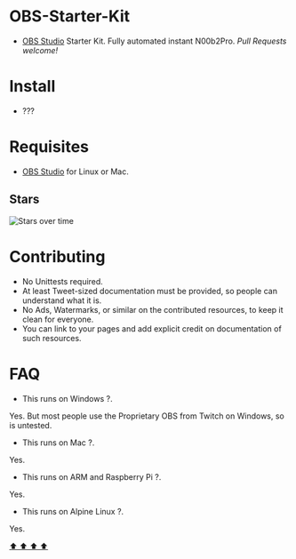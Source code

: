 # OBS-Starter-Kit

- [OBS Studio](https://obsproject.com/download) Starter Kit. Fully automated instant N00b2Pro. *Pull Requests welcome!*


# Install

- ???


# Requisites

- [OBS Studio](https://obsproject.com/download) for Linux or Mac.


## Stars

![Stars over time](https://starchart.cc/juancarlospaco/obs-starter-kit.svg "Star OBS-Starter-Kit on GitHub!")


# Contributing

- No Unittests required.
- At least Tweet-sized documentation must be provided, so people can understand what it is.
- No Ads, Watermarks, or similar on the contributed resources, to keep it clean  for everyone.
- You can link to your pages and add explicit credit on documentation of such resources.


# FAQ

- This runs on Windows ?.

Yes. But most people use the Proprietary OBS from Twitch on Windows, so is untested.

- This runs on Mac ?.

Yes.

- This runs on ARM and Raspberry Pi ?.

Yes.

- This runs on Alpine Linux ?.

Yes.


[  ⬆️  ⬆️  ⬆️  ⬆️  ](#OBS-Starter-Kit "Go to top")
